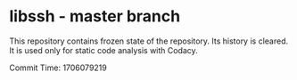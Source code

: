 # libssh - master branch

This repository contains frozen state of the repository.
Its history is cleared. It is used only for static code
analysis with Codacy.

Commit Time: 1706079219